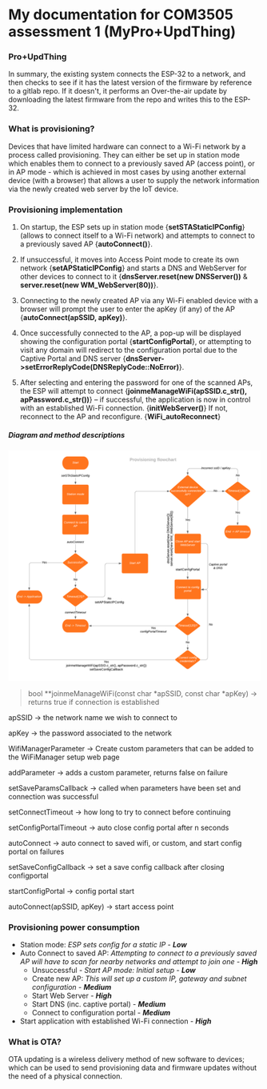 My documentation for COM3505 assessment 1 (MyPro+UpdThing)
===
### Pro+UpdThing

In summary, the existing system connects the ESP-32 to a network, and then checks to see if it has the latest version of the firmware by reference to a gitlab repo. If it doesn't, it performs an Over-the-air update by downloading the latest firmware from the repo and writes this to the ESP-32. 

### What is provisioning?

Devices that have limited hardware can connect to a Wi-Fi network by a process called provisioning. They can either be set up in station mode which enables them to connect to a previously saved AP (access point), or in AP mode - which is achieved in most cases by using another external device (with a browser) that allows a user to supply the network information via the newly created web server by the IoT device. 

### Provisioning implementation  

1. On startup, the ESP sets up in station mode {**setSTAStaticIPConfig**} (allows to connect itself to a Wi-Fi network) and attempts to connect to a previously saved AP {**autoConnect()**}.

2. If unsuccessful, it moves into Access Point mode to create its own network {**setAPStaticIPConfig**} and starts a DNS and WebServer for other devices to connect to it {**dnsServer.reset(new DNSServer())** & **server.reset(new WM_WebServer(80))**}.

3. Connecting to the newly created AP via any Wi-Fi enabled device with a browser will prompt the user to enter the apKey (if any) of the AP {**autoConnect(apSSID, apKey)**}.

4. Once successfully connected to the AP, a pop-up will be displayed showing the configuration portal {**startConfigPortal**}, or attempting to visit any domain will redirect to the configuration portal due to the Captive Portal and DNS server {**dnsServer->setErrorReplyCode(DNSReplyCode::NoError)**}.

5. After selecting and entering the password for one of the scanned APs, the ESP will attempt to connect {**joinmeManageWiFi(apSSID.c_str(), apPassword.c_str())**} – if successful, the application is now in control with an established Wi-Fi connection. {**initWebServer()**} If not, reconnect to the AP and reconfigure. {**WiFi_autoReconnect**}

##### Diagram and method descriptions

![](_Basic_Flowchart.png)

>bool **joinmeManageWiFi(const char *apSSID, const char *apKey) → returns true if connection is established

apSSID → the network name we wish to connect to

apKey → the password associated to the network

WifiManagerParameter → Create custom parameters that can be added to the WiFiManager setup web page

addParameter → adds a custom parameter, returns false on failure

setSaveParamsCallback → called when parameters have been set and connection was successful

setConnectTimeout → how long to try to connect before continuing

setConfigPortalTimeout → auto close config portal after n seconds

autoConnect → auto connect to saved wifi, or custom, and start config portal on failures

setSaveConfigCallback → set a save config callback after closing configportal

startConfigPortal → config portal start

autoConnect(apSSID, apKey) → start access point

### Provisioning power consumption

* Station mode: *ESP sets config for a static IP -* ***Low***
* Auto Connect to saved AP: *Attempting to connect to a previously saved AP will have to scan for nearby networks and attempt to join one -* ***High***
    * Unsuccessful - *Start AP mode: Initial setup -* ***Low***
    * Create new AP: *This will set up a custom IP, gateway and subnet configuration -* ***Medium***
    * Start Web Server - ***High***
    * Start DNS (inc. captive portal) - ***Medium***
    * Connect to configuration portal - ***Medium***
* Start application with established Wi-Fi connection - ***High***

### What is OTA? 

OTA updating is a wireless delivery method of new software to devices; which can be used to send provisioning data and firmware updates without the need of a physical connection.

